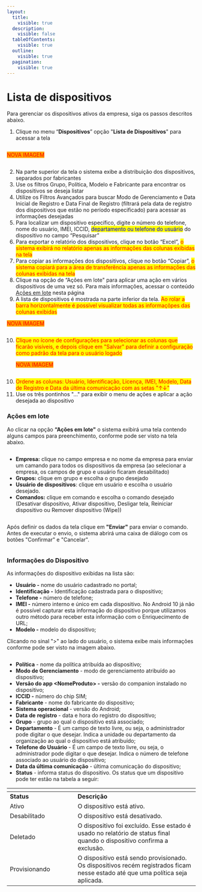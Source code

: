 ```yaml
---
layout:
  title:
    visible: true
  description:
    visible: false
  tableOfContents:
    visible: true
  outline:
    visible: true
  pagination:
    visible: true
---
```


# Lista de dispositivos

Para gerenciar os dispositivos ativos da empresa, siga os passos descritos abaixo.

1. Clique no menu “**Dispositivos**” opção "**Lista de Dispositivos**" para acessar a tela

<figure><img src="../../../.gitbook/assets/image (100).png" alt=""><figcaption></figcaption></figure>

<mark style="color:red;background-color:orange;">NOVA IMAGEM</mark>

<figure><img src="../../../.gitbook/assets/image.png" alt=""><figcaption></figcaption></figure>

2. Na parte superior da tela o sistema exibe a distribuição dos dispositivos, separados por fabricantes
3. Use os filtros Grupo, Política, Modelo e Fabricante para encontrar os dispositivos se deseja listar
4. Utilize os Filtros Avançados para buscar Modo de Gerenciamento e Data Inicial de Registro e Data Final de Registro (filtrará pela data de registro dos dispositivos que estão no período especificado) para acessar as informações desejadas
5. Para localizar um dispositivo específico, digite o número do telefone, nome do usuário, IMEI, ICCID, <mark style="color:blue;">departamento ou telefone do usuário</mark> do dispositivo no campo “Pesquisar”
6. Para exportar o relatório dos dispositivos, clique no botão “Excel”, <mark style="color:red;">o sistema exibirá no relatório apenas as informações das colunas exibidas na tela</mark>
7. Para copiar as informações dos dispositivos, clique no botão “Copiar”, <mark style="color:red;">o sistema copiará para a área de transferência apenas as informações das colunas exibidas na tela</mark>
8. Clique na opção de “Ações em lote" para aplicar uma ação em vários dispositivos de uma vez só. Para mais informações, acessar o conteúdo [Ações em lote](./#acoes-em-lote) nesta página
9. A lista de dispositivos é mostrada na parte inferior da tela. <mark style="color:red;">Ao rolar a barra horizontalmente é possível visualizar todas as informaçõpes das colunas exibidas</mark>

<mark style="color:red;background-color:orange;">NOVA IMAGEM</mark>

<figure><img src="../../../.gitbook/assets/image (1).png" alt=""><figcaption></figcaption></figure>

10. <mark style="color:red;">Clique no ícone de configurações para selecionar as colunas que ficarão visíveis, e depois clique em "Salvar" para definir a configuração como padrão da tela para o usuário logado</mark>

    <mark style="color:red;background-color:orange;">NOVA IMAGEM</mark>

<figure><img src="../../../.gitbook/assets/image (2).png" alt=""><figcaption></figcaption></figure>

10. <mark style="color:red;">Ordene as colunas: Usuário, Identificação, Licença, IMEI, Modelo, Data de Registro e Data da última comunicação com as setas "↑↓"</mark>&#x20;
11. Use os três pontinhos "..." para exibir o menu de ações e aplicar a ação desejada ao dispositivo

### Ações em lote

Ao clicar na opção **“Ações em lote"** o sistema exibirá uma tela contendo alguns campos para preenchimento, conforme pode ser visto na tela abaixo.&#x20;

<figure><img src="../../../.gitbook/assets/image (144).png" alt=""><figcaption></figcaption></figure>

* **Empresa:** clique no campo empresa e no nome da empresa para enviar um camando para todos os dispositivos da empresa (ao selecionar a empresa, os campos de grupo e usuário ficaram desabilitado)
* **Grupos:** clique em grupo e escolha o grupo desejado
* **Usuário de dispositivos**: clique em usuário e escolha o usuário desejado.&#x20;
* **Comandos:** clique em comando e escolha o comando desejado (Desativar dispositivo, Ativar dispositivo, Desligar tela, Reiniciar dispositivo ou Remover dispositivo (Wipe))

<figure><img src="../../../.gitbook/assets/image (145).png" alt=""><figcaption></figcaption></figure>

Após definir os dados da tela clique em **"Enviar"** para enviar o comando.  Antes de executar o envio, o sistema abrirá uma caixa de diálogo com os botões "Confirmar" e "Cancelar".&#x20;

<figure><img src="../../../.gitbook/assets/image (170).png" alt=""><figcaption></figcaption></figure>

### **Informações do Dispositivo**

As informações do dispositivo exibidas na lista são:

* **Usuário -** nome do usuário cadastrado no portal;
* **Identificação -** Identificação cadastrada para o dispositivo;
* **Telefone -** número de telefone;
* **IMEI -** número interno e único em cada dispositivo. No Android 10 já não é possível capturar esta informação do dispositivo porque utilizamos outro método para receber esta informação com o Enriquecimento de URL;
* **Modelo -** modelo do dispositivo;

Clicando no sinal ">" ao lado do usuário, o sistema exibe mais informações conforme pode ser visto na imagem abaixo.

<figure><img src="../../../.gitbook/assets/image (192).png" alt=""><figcaption></figcaption></figure>

* **Política** - nome da política atribuída ao dispositivo;
* **Modo de Gerenciamento** - modo de gerenciamento atribuído ao dispositivo;
* **Versão do app \<NomeProduto> -** versão do companion instalado no dispositivo;
* **ICCID -** número do chip SIM;
* **Fabricante** - nome do fabricante do dispositivo;
* **Sistema** **operacional** - versão do Android;
* **Data** **de** **registro** - data e hora do registro do dispositivo;
* **Grupo** - grupo ao qual o dispositivo está associado;
* **Departamento** - É um campo de texto livre, ou seja, o administrador pode digitar o que desejar. Indica a unidade ou departamento da organização ao qual o dispositivo está atribuído;
* **Telefone do Usuário** - É um campo de texto livre, ou seja, o administrador pode digitar o que desejar. Indica o número de telefone associado ao usuário do dispositivo;
* **Data da última comunicação** - última comunicação do dispositivo;
* **Status** - informa status do dispositivo. Os status que um dispositivo pode ter estão na tabela a seguir:

<table data-header-hidden><thead><tr><th width="164.98324022346367"></th><th></th></tr></thead><tbody><tr><td><strong>Status</strong></td><td><strong>Descrição</strong></td></tr><tr><td>Ativo</td><td>O dispositivo está ativo.</td></tr><tr><td>Desabilitado</td><td>O dispositivo está desativado.</td></tr><tr><td>Deletado</td><td>O dispositivo foi excluído. Esse estado é usado no relatório de status final quando o dispositivo confirma a exclusão.</td></tr><tr><td>Provisionando</td><td>O dispositivo está sendo provisionado. Os dispositivos recém registrados ficam nesse estado até que uma política seja aplicada.</td></tr></tbody></table>

